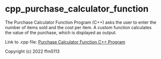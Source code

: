 # cpp_purchase_calculator_function
The Purchase Calculator Function Program (C++) asks the user to enter the number of items sold and the cost per item. A custom function calculates the value of the purchase, which is displayed as output.

Link to .cpp file: <a href="https://github.com/ffm5113/cpp_purchase_calculator_function/blob/main/PurchaseCalcFunction.cpp">Purchase Calculator Function C++ Program</a>

Copyright (c) 2022 ffm5113
